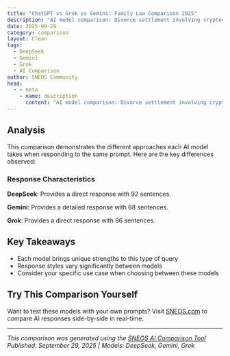 ```yaml
---
title: "ChatGPT vs Grok vs Gemini: Family Law Comparison 2025"
description: "AI model comparison: Divorce settlement involving cryptocurrency and NFTs - how to value and divide digital assets..."
date: 2025-09-29
category: comparison
layout: Clean
tags:
  - DeepSeek
  - Gemini
  - Grok
  - AI Comparison
author: SNEOS Community
head:
  - - meta
    - name: description
      content: "AI model comparison: Divorce settlement involving cryptocurrency and NFTs - how to value and divide digital assets..."
---
```


<ChatComparison
  title="ChatGPT vs Grok vs Gemini: Family Law Comparison 2025"
  prompt="Divorce settlement involving cryptocurrency and NFTs - how to value and divide digital assets"
  :responses='{
    "DeepSeek": "Of course. Divorce settlements involving cryptocurrency and Non-Fungible Tokens (NFTs) present unique challenges, but they are treated as property by courts and must be valued and divided. Here is a comprehensive guide to the process.\n\n### Core Legal Principle: Digital Assets are Marital Property\n\nFirst and foremost, in the eyes of the law (in most jurisdictions), cryptocurrency and NFTs are not fundamentally different from a bank account, a stock portfolio, or a piece of art. The key question is: **Were they acquired during the marriage?**\n\n*   **If acquired during the marriage:** They are considered **marital property** and are subject to equitable distribution (or community property laws, depending on your state/country).\n*   **If acquired before the marriage or via inheritance/gift:** They may be considered **separate property**, but any increase in value during the marriage might be subject to division.\n\n---\n\n### Step 1: Full and Frank Disclosure (The Biggest Hurdle)\n\nThis is the most critical step. Hiding assets in a divorce is illegal and can result in severe penalties, including being held in contempt of court, losing the right to the hidden assets, and paying the other side\u0027s legal fees.\n\n**How to Ensure Disclosure:**\n*   **Formal Discovery:** Your attorney can use legal tools like **Interrogatories** (written questions), **Requests for Production of Documents**, and **Depositions** to formally demand information.\n*   **Specific Questions to Ask:**\n    *   \u0022Have you ever owned, traded, or held any cryptocurrency or digital assets?\u0022\n    *   \u0022Identify all cryptocurrency exchanges you have accounts with (e.g., Coinbase, Binance, Kraken).\u0022\n    *   \u0022Provide all public wallet addresses you control.\u0022\n    *   \u0022Provide private keys and seed phrases for all wallets.\u0022 *(Note: This is a very sensitive request and may be contested on security grounds. Often, a verified statement of holdings is sufficient.)*\n*   **Forensic Tracing:** A forensic accountant or a specialized crypto tracing firm can be hired to analyze bank statements, blockchain data, and exchange records to uncover hidden or undisclosed assets.\n\n---\n\n### Step 2: Valuing the Digital Assets\n\nThis is where the complexity lies, as values can be extremely volatile.\n\n#### A) Valuing Cryptocurrency (e.g., Bitcoin, Ethereum)\n\nThis is relatively straightforward.\n1.  **Identify the Holdings:** Determine the exact type and amount of each coin (e.g., 1.5 BTC, 15 ETH).\n2.  **Establish a Valuation Date:** The value must be calculated as of a specific date, typically:\n    *   **Date of Separation**\n    *   **Date of Filing for Divorce**\n    *   **Date of Trial**\n    *   *(Your attorney will advise on the standard in your jurisdiction.)*\n3.  **Find the Fair Market Value:** Use a reputable price aggregator (like CoinMarketCap or CoinGecko) or the closing price on a major exchange (like Coinbase) on the chosen valuation date.\n\n\u003E **Example:** If you have 5 ETH and the price on the date of separation was $2,000 per ETH, the marital value is $10,000.\n\n#### B) Valuing NFTs (The Greater Challenge)\n\nNFTs are unique, and their value is highly subjective. Methods include:\n1.  **Last Sale Price:** The most recent price for which the NFT was sold on a marketplace like OpenSea or Blur. This is a good starting point but may not reflect current value.\n2.  **Floor Price:** The lowest listed price for an NFT in the same collection. This provides a baseline \u0022liquidation\u0022 value but may significantly undervalue a rare or prized asset.\n3.  **Appraised Value:** For high-value or unique NFTs, you may need to hire a specialist appraiser. They will consider:\n    *   **Rarity \u0026 Traits:** Specific attributes that make the NFT more or less valuable within its collection.\n    *   **Project Utility \u0026 Roadmap:** Does owning the NFT grant access to a community, a game, or future airdrops?\n    *   **Market Sentiment \u0026 Hype:** The overall health and popularity of the project.\n    *   **Comparable Sales:** Recent sales of NFTs with similar traits and rarity.\n4.  **Owner\u0027s Stated Value:** The owner\u0027s own estimate, but this is often contested and should be verified.\n\n---\n\n### Step 3: Dividing the Assets\n\nOnce the assets are identified and valued, the court will divide them \u0022equitably\u0022 (fairly, not necessarily equally). Common solutions include:\n\n1.  **Buyout:** One spouse keeps the entire digital asset portfolio and \u0022buys out\u0022 the other spouse\u0027s share with other marital property of equivalent value (e.g., cash from a bank account, equity in the house).\n2.  **In-Kind Division:** The assets are physically divided.\n    *   **For Crypto:** This is simple. The owning spouse can send the other spouse their share directly to their wallet. For example, if the couple has 10 ETH to split, 5 ETH can be transferred.\n    *   **For NFTs:** This is more complex. You might agree that one spouse keeps NFT \u0022A\u0022 and the other keeps NFT \u0022B,\u0022 provided they are of similar value. Fractional ownership of a single NFT is technically possible but legally messy and generally not recommended.\n3.  **Liquidation and Split:** The assets are sold on the open market, and the proceeds are split. This is the cleanest method but may trigger tax consequences and means both parties lose any potential future appreciation.\n4.  **Continuing Co-ownership:** This is **highly discouraged**. It forces a financial relationship to continue post-divorce and can lead to endless disputes over when to sell, security, and management.\n\n---\n\n### Crucial Practical and Legal Considerations\n\n*   **Tax Implications (VERY IMPORTANT):**\n    *   Selling, trading, or spending crypto is a **taxable event**. Transferring it as part of a divorce settlement under a formal agreement is generally **not a taxable event** (in the U.S., per IRC \u00A7 1041).\n    *   However, the spouse who receives the assets inherits the original **cost basis**. When they later sell, they will owe capital gains tax on the entire appreciation since the asset was originally purchased.\n    *   **Document the cost basis and date of acquisition for all assets.**\n\n*   **Security and Transfer:**\n    *   Ensure the receiving spouse is educated on crypto security (hardware wallets, seed phrases) before any transfer is made. A lost seed phrase means lost funds forever.\n    *   Transfers should be done in a secure, documented manner.\n\n*   **Jurisdiction:** Laws regarding digital assets in divorce are still evolving. It is critical to work with a **family law attorney who has experience with cryptocurrency** or is willing to consult with experts.\n\n### Actionable Checklist for Your Divorce\n\n1.  **Do Not Hide Assets:** The risks far outweigh any potential reward.\n2.  **Hire the Right Attorney:** Find a lawyer who understands this asset class.\n3.  **Gather Your Own Records:** If you are the non-owning spouse, gather any evidence you have (emails, texts, bank statements showing transfers to exchanges).\n4.  **Secure Your Share:** If you are to receive digital assets, set up your own secure wallet (preferably a hardware wallet) on a reputable exchange or in a self-custodied wallet. Do not have the other spouse hold them for you.\n5.  **Involve Experts Early:** Consider hiring a forensic accountant or valuation expert from the outset if you suspect hidden assets or the portfolio is large and complex.\n\nIn summary, while complex, the process mirrors that of other complex assets: **Disclose, Value, Divide.** Success hinges on transparency, proper valuation, and careful planning for the transfer and tax implications.",
    "Gemini": "Dividing digital assets like cryptocurrency and NFTs in a divorce settlement can be complex, as these assets are relatively new and their value can be highly volatile. Here\u0027s a breakdown of how to approach valuation and division:\n\n**I. Disclosure and Discovery:  The First, Crucial Step**\n\n*   **Full Disclosure is Key:**  Both parties MUST fully disclose all cryptocurrency holdings (including wallet addresses, exchanges used, and transaction history) and NFT ownership (including marketplaces used and transaction history). Failure to disclose can have serious legal consequences.\n*   **Forensic Accounting:**  If there\u0027s suspicion of hidden assets or complex transactions, a forensic accountant specializing in cryptocurrency and blockchain analysis may be necessary. They can trace transactions, identify obfuscated wallets, and estimate values.\n*   **Request Documentation:**  Demand the following:\n    *   Account statements from exchanges (Coinbase, Binance, Kraken, etc.)\n    *   Wallet addresses (public keys) for all crypto wallets (hot and cold storage)\n    *   Transaction histories from exchanges and wallets\n    *   Documentation proving ownership of NFTs (e.g., NFT marketplace accounts, wallet addresses holding the NFTs)\n    *   Purchase receipts for crypto and NFTs\n    *   Ledger entries (if used)\n\n**II. Valuation Methods**\n\nDetermining the value of crypto and NFTs is a major hurdle.\n\n*   **Cryptocurrency Valuation:**\n    *   **Fair Market Value (FMV):**  The most common method is to use the FMV as of a specific date.  This is typically the date of separation, the date of the divorce filing, or another date agreed upon by the parties or ordered by the court.  Use reputable cryptocurrency data providers like:\n        *   CoinMarketCap: Shows historical prices for most cryptocurrencies.\n        *   CoinGecko: Another reliable source for historical price data.\n        *   TradingView: Offers charting tools and historical data.\n    *   **Averaging:** In cases of high volatility, some jurisdictions may allow averaging the value over a period of time (e.g., the 30 days prior to the valuation date) to mitigate short-term price swings.\n    *   **Expert Testimony:**  In complex cases or high-value holdings, a financial expert specializing in cryptocurrency valuation may be needed to provide an opinion to the court.\n\n*   **NFT Valuation:**  NFTs are even more challenging to value due to their unique nature and illiquidity.\n    *   **Recent Sales Data:**  If the NFT has recently been sold, the sale price is strong evidence of its value. Look for comparable sales data of similar NFTs within the same collection.\n    *   **Floor Price:**  The \u0022floor price\u0022 of a collection (the lowest price at which an NFT from that collection is currently listed for sale) can be a starting point, but it might not reflect the specific NFT\u0027s value.\n    *   **Rarity and Attributes:**  Rarer NFTs with desirable attributes typically command higher prices.  Rarity tools and NFT analytics platforms can help assess rarity.\n    *   **Comparable Assets:**  Look for sales of similar NFTs with comparable rarity, attributes, and provenance.\n    *   **Expert Appraisal:**  For high-value NFTs, consider hiring an NFT appraiser who can assess the NFT\u0027s value based on market trends, historical sales, rarity, and other factors.  These appraisers often have experience in art valuation or collectible valuation as well.\n    *   **Income Potential:**  If the NFT generates income (e.g., through staking, royalties, or in-game use), the income stream should be considered in the valuation.\n    *   **Liquidity Issues:** Recognize that selling NFTs can be time-consuming and may incur transaction fees (\u0022gas fees\u0022).  This illiquidity may influence the agreed-upon value.\n\n**III. Division Methods**\n\nOnce the assets are valued, the next step is to determine how to divide them.\n\n*   **Equal Division:**  In community property states, the default is often a 50/50 split of marital assets, including crypto and NFTs.\n*   **Equitable Division:** In equitable distribution states, the court will divide assets fairly, but not necessarily equally. Factors considered may include:\n    *   Length of the marriage\n    *   Contributions of each party to the marriage\n    *   Earning capacity of each party\n    *   Future needs of each party\n*   **Methods of Division:**\n    *   **In-Kind Division:**  Divide the cryptocurrency or NFTs directly. This involves transferring a portion of the crypto to the other party\u0027s wallet or transferring ownership of specific NFTs.\n    *   **Offsetting Assets:**  One party keeps the cryptocurrency or NFTs, and the other party receives other assets of equivalent value.  For example, one spouse might keep the crypto while the other spouse receives a larger share of the marital home equity. This is often the most practical solution.\n    *   **Sale and Division of Proceeds:**  Sell the cryptocurrency or NFTs and divide the net proceeds. This can be necessary if neither party wants to hold the assets or if it\u0027s the only way to achieve an equitable division. Consider the tax implications of selling.\n    *   **Structured Payouts:**  If immediate division is not feasible, consider a structured payout plan, especially if the value is uncertain or subject to fluctuations.\n\n**IV. Tax Implications**\n\n*   **Capital Gains Taxes:**  Selling cryptocurrency or NFTs triggers capital gains taxes.  The tax rate depends on the holding period (short-term or long-term) and the individual\u0027s tax bracket.\n*   **Tax Basis:**  It\u0027s crucial to establish the cost basis of the cryptocurrency or NFTs (the original purchase price) to calculate capital gains accurately.\n*   **Transfer Incident to Divorce:** A transfer of property between spouses incident to a divorce is generally **not** a taxable event *at the time of transfer*.  The recipient spouse takes the transferor\u0027s basis in the asset.  However, *when* the recipient spouse sells the asset, they will be subject to capital gains tax based on the original purchase price (basis) and the selling price.\n*   **Consult with a Tax Professional:**  Given the complexity of cryptocurrency and NFT taxation, it\u0027s essential to consult with a qualified tax advisor to understand the specific tax implications of your divorce settlement.\n\n**V. Important Considerations and Legal Advice**\n\n*   **Volatility:**  Cryptocurrency and NFT markets are highly volatile.  A valuation that\u0027s accurate today may be significantly different tomorrow. Consider this when negotiating a settlement.\n*   **Security:**  Ensure that cryptocurrency and NFT wallets are securely protected with strong passwords and two-factor authentication.\n*   **Jurisdiction:**  The laws regarding the division of digital assets vary by jurisdiction.  It\u0027s essential to consult with a family law attorney who is knowledgeable about cryptocurrency and NFT law in your jurisdiction.\n*   **Qualified Domestic Relations Order (QDRO):** While not typically used for crypto directly held in personal wallets, a QDRO *might* be applicable if cryptocurrency is held in a retirement account.\n*   **Settlement Agreement:**  The divorce settlement agreement should clearly and specifically address the valuation and division of all cryptocurrency and NFTs, including wallet addresses, account information, and the agreed-upon method of division.\n*   **Document Everything:**  Keep thorough records of all transactions, valuations, and communications related to the cryptocurrency and NFTs.\n\n**In conclusion:**  Dividing cryptocurrency and NFTs in a divorce settlement requires careful planning, accurate valuation, and a clear understanding of the tax implications.  Seeking legal and financial advice from professionals experienced in this area is crucial to protect your interests and ensure a fair and equitable settlement. Good luck.\n",
    "Grok": "Dividing digital assets such as cryptocurrency and non-fungible tokens (NFTs) in a divorce settlement can be complex due to their volatile nature, unique characteristics, and the technical challenges of valuation and transfer. Below, I\u2019ll outline key considerations, steps, and legal aspects to help value and divide these assets equitably during a divorce.\n\n### **1. Understanding Digital Assets**\n- **Cryptocurrency**: Digital or virtual currencies (e.g., Bitcoin, Ethereum) that use cryptography for security and operate on decentralized networks like blockchain. Their value fluctuates significantly based on market conditions.\n- **NFTs**: Unique digital assets representing ownership of a specific item or piece of content (e.g., digital art, collectibles) on a blockchain. Unlike cryptocurrencies, NFTs are not interchangeable, and their value often depends on subjective factors like rarity and demand.\n\n### **2. Challenges in Dividing Digital Assets**\n- **Valuation Difficulties**: Cryptocurrencies and NFTs can have highly volatile market prices or subjective worth (especially for NFTs tied to personal or cultural value).\n- **Ownership and Access**: Digital assets are often held in private wallets, and access requires private keys or passwords. One spouse may control access, raising concerns about hidden assets.\n- **Tax Implications**: Transferring or selling digital assets may trigger capital gains taxes, affecting the net value of the settlement.\n- **Legal Precedents**: Laws and regulations regarding digital assets in divorce vary by jurisdiction, and many areas lack clear guidelines or case law.\n\n### **3. Steps to Value and Divide Digital Assets**\n\n#### **Step 1: Disclosure and Discovery**\n- Both parties must fully disclose all digital assets, including cryptocurrency holdings, NFTs, and access to wallets or accounts on exchanges (e.g., Coinbase, Binance).\n- Hire a forensic accountant or blockchain expert to trace transactions and uncover hidden assets if there\u2019s suspicion of non-disclosure. Blockchain transactions are public for many cryptocurrencies, making it possible to track ownership with the right expertise.\n- Obtain access to wallet addresses, private keys, or account statements to verify holdings.\n\n#### **Step 2: Valuation of Digital Assets**\n- **Cryptocurrency**: Use the market value at a specific point in time (e.g., date of separation or date of settlement) to determine worth. Websites like CoinMarketCap or CoinGecko provide real-time pricing for most cryptocurrencies. Agreeing on a valuation date is critical due to price volatility.\n  - Example: If a spouse owns 2 Bitcoin on the date of valuation, and 1 BTC = $30,000, the total value is $60,000.\n- **NFTs**: Valuation is more subjective. Consider factors like:\n  - Recent sale prices of similar NFTs in the same collection (e.g., via marketplaces like OpenSea or Rarible).\n  - Rarity, historical sales data, and cultural significance.\n  - Hire an appraiser or consultant familiar with NFTs for a professional opinion if the value is disputed.\n- Document all valuations with screenshots, market data, or expert reports to support claims in court or negotiations.\n\n#### **Step 3: Division of Assets**\nOnce valued, digital assets can be divided in several ways:\n- **Split the Assets Directly**: If both parties are comfortable holding cryptocurrency or NFTs, divide the assets by transferring portions to each spouse\u2019s digital wallet. For example:\n  - Cryptocurrency: Split 10 Ethereum by transferring 5 ETH to each spouse\u2019s wallet.\n  - NFTs: If multiple NFTs are owned, allocate specific tokens to each spouse based on value or preference.\n- **Sell and Split Proceeds**: If one or both parties do not want to hold digital assets, sell the cryptocurrency or NFTs on an exchange or marketplace and divide the cash proceeds. Be mindful of transaction fees and tax consequences.\n- **Offset with Other Assets**: If one spouse wants to keep all digital assets, they can offset the value by giving up an equivalent share of other marital property (e.g., cash, real estate).\n- **Mediation or Arbitration**: If agreement cannot be reached, a mediator or arbitrator can help decide how to divide the assets based on fairness and local laws.\n\n#### **Step 4: Secure Transfers and Documentation**\n- Use secure methods to transfer digital assets (e.g., blockchain transactions for cryptocurrency or NFT transfers via marketplaces). Ensure both parties have access to their respective wallets and private keys post-division.\n- Document all transfers in the divorce settlement agreement to avoid future disputes.\n- Consider involving a neutral third party (e.g., an escrow service) to facilitate transfers and ensure fairness.\n\n### **4. Legal and Tax Considerations**\n- **Jurisdictional Laws**: Divorce laws vary widely, and not all jurisdictions have specific rules for handling digital assets. Consult a family law attorney experienced with cryptocurrency and blockchain technology to navigate local regulations.\n- **Tax Implications**: Transferring or selling digital assets may trigger capital gains taxes based on their appreciation since purchase. Work with a tax professional to understand:\n  - The cost basis (original purchase price) of the assets.\n  - Tax liabilities if assets are sold or transferred as part of the settlement.\n  - Note: In some jurisdictions, transferring assets directly between spouses during divorce may be tax-free under specific rules (e.g., IRC Section 1041 in the U.S.).\n- **Marital vs. Separate Property**: Determine whether the digital assets are marital property (subject to division) or separate property (owned before marriage or acquired via inheritance). Blockchain records can help establish the date of acquisition.\n\n### **5. Practical Tips**\n- **Educate Yourself**: If you or your spouse are unfamiliar with digital assets, take time to understand how they work, including wallets, private keys, and security risks.\n- **Hire Experts**: Engage a forensic blockchain analyst, a cryptocurrency-savvy attorney, or a financial advisor to ensure fair valuation and division.\n- **Secure Assets During Divorce**: If one spouse controls access to digital assets, consider court orders or temporary agreements to prevent unauthorized sales or transfers during proceedings.\n- **Plan for Volatility**: Agree on a valuation date or mechanism (e.g., average price over a week) to account for price swings in cryptocurrency.\n\n### **6. Case Example**\n- **Scenario**: A couple owns 5 Bitcoin (valued at $150,000 total on the agreed valuation date) and a rare NFT valued at $50,000 based on recent comparable sales.\n- **Division Options**:\n  - Spouse A keeps the NFT ($50,000) and 1 Bitcoin ($30,000), while Spouse B takes the remaining 4 Bitcoin ($120,000). Spouse A offsets the $40,000 difference by conceding other marital assets (e.g., cash or property).\n  - Alternatively, they sell all assets and split the $200,000 proceeds equally ($100,000 each), accounting for taxes and fees.\n\n### **Conclusion**\nDividing cryptocurrency and NFTs in a divorce requires careful valuation, transparency, and often professional assistance due to their unique nature. Full disclosure of assets, accurate valuation, and clear agreements on division are essential to avoid disputes. Consulting with a family law attorney and financial or blockchain experts ensures the process aligns with legal standards and protects both parties\u2019 interests. If you\u2019re in this situation, documenting everything and prioritizing clear communication (or mediation) can help achieve a fair outcome."
  }'
  published-date="15:07"
/>

## Analysis

This comparison demonstrates the different approaches each AI model takes when responding to the same prompt. Here are the key differences observed:

### Response Characteristics

**DeepSeek**: Provides a direct response with 92 sentences. 

**Gemini**: Provides a detailed response with 68 sentences. 

**Grok**: Provides a direct response with 86 sentences. 

## Key Takeaways

- Each model brings unique strengths to this type of query
- Response styles vary significantly between models
- Consider your specific use case when choosing between these models

## Try This Comparison Yourself

Want to test these models with your own prompts? Visit [SNEOS.com](https://sneos.com) to compare AI responses side-by-side in real-time.

---

*This comparison was generated using the [SNEOS AI Comparison Tool](https://sneos.com)*
*Published: September 29, 2025 | Models: DeepSeek, Gemini, Grok*
